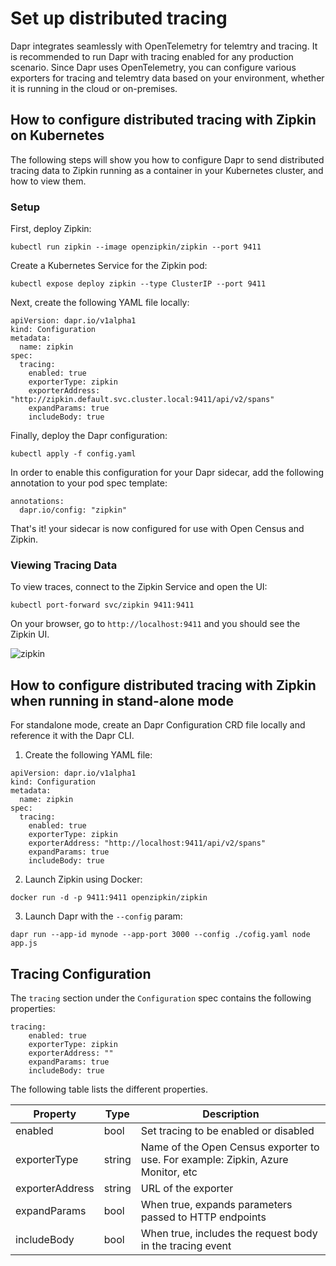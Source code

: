 # Set up distributed tracing

Dapr integrates seamlessly with OpenTelemetry for telemtry and tracing. It is recommended to run Dapr with tracing enabled for any production scenario. Since Dapr uses OpenTelemetry, you can configure various exporters for tracing and telemtry data based on your environment, whether it is running in the cloud or on-premises.

## How to configure distributed tracing with Zipkin on Kubernetes

The following steps will show you how to configure Dapr to send distributed tracing data to Zipkin running as a container in your Kubernetes cluster, and how to view them.


### Setup

First, deploy Zipkin:

```
kubectl run zipkin --image openzipkin/zipkin --port 9411
```

Create a Kubernetes Service for the Zipkin pod:

```
kubectl expose deploy zipkin --type ClusterIP --port 9411
```

Next, create the following YAML file locally:

```
apiVersion: dapr.io/v1alpha1
kind: Configuration
metadata:
  name: zipkin
spec:
  tracing:
    enabled: true
    exporterType: zipkin
    exporterAddress: "http://zipkin.default.svc.cluster.local:9411/api/v2/spans"
    expandParams: true
    includeBody: true
```

Finally, deploy the Dapr configuration:

```
kubectl apply -f config.yaml
```

In order to enable this configuration for your Dapr sidecar, add the following annotation to your pod spec template:

```
annotations:
  dapr.io/config: "zipkin"
```

That's it! your sidecar is now configured for use with Open Census and Zipkin.

### Viewing Tracing Data

To view traces, connect to the Zipkin Service and open the UI:

```
kubectl port-forward svc/zipkin 9411:9411
```

On your browser, go to ```http://localhost:9411``` and you should see the Zipkin UI.

![zipkin](../../images/zipkin_ui.png)

## How to configure distributed tracing with Zipkin when running in stand-alone mode

For standalone mode, create an Dapr Configuration CRD file locally and reference it with the Dapr CLI.

1. Create the following YAML file:

```
apiVersion: dapr.io/v1alpha1
kind: Configuration
metadata:
  name: zipkin
spec:
  tracing:
    enabled: true
    exporterType: zipkin
    exporterAddress: "http://localhost:9411/api/v2/spans"
    expandParams: true
    includeBody: true
```

2. Launch Zipkin using Docker:

```
docker run -d -p 9411:9411 openzipkin/zipkin
```

3. Launch Dapr with the `--config` param:

```
dapr run --app-id mynode --app-port 3000 --config ./cofig.yaml node app.js
```

## Tracing Configuration

The `tracing` section under the `Configuration` spec contains the following properties:

```
tracing:
    enabled: true
    exporterType: zipkin
    exporterAddress: ""
    expandParams: true
    includeBody: true
```

The following table lists the different properties.

Property | Type | Description
---- | ------- | -----------
enabled  | bool | Set tracing to be enabled or disabled
exporterType  | string | Name of the Open Census exporter to use. For example: Zipkin, Azure Monitor, etc
exporterAddress  | string | URL of the exporter
expandParams  | bool | When true, expands parameters passed to HTTP endpoints
includeBody  | bool | When true, includes the request body in the tracing event
